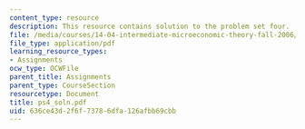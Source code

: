 ```yaml
---
content_type: resource
description: This resource contains solution to the problem set four.
file: /media/courses/14-04-intermediate-microeconomic-theory-fall-2006/636ce43d2f6f73786dfa126afbb69cbb_ps4_soln.pdf
file_type: application/pdf
learning_resource_types:
- Assignments
ocw_type: OCWFile
parent_title: Assignments
parent_type: CourseSection
resourcetype: Document
title: ps4_soln.pdf
uid: 636ce43d-2f6f-7378-6dfa-126afbb69cbb
---
```

